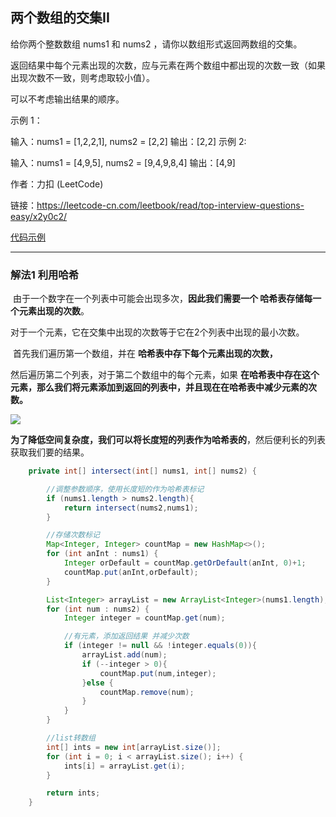 ## 两个数组的交集II

给你两个整数数组 nums1 和 nums2 ，请你以数组形式返回两数组的交集。

返回结果中每个元素出现的次数，应与元素在两个数组中都出现的次数一致（如果出现次数不一致，则考虑取较小值）。

可以不考虑输出结果的顺序。



示例 1：

输入：nums1 = [1,2,2,1], nums2 = [2,2]
输出：[2,2]
示例 2:

输入：nums1 = [4,9,5], nums2 = [9,4,9,8,4]
输出：[4,9]

作者：力扣 (LeetCode)

链接：https://leetcode-cn.com/leetbook/read/top-interview-questions-easy/x2y0c2/



[代码示例](./IntersectionOfTwoArrays.java)

------

### 解法1 利用哈希

​	由于一个数字在一个列表中可能会出现多次，**因此我们需要一个 哈希表存储每一个元素出现的次数**。

​	对于一个元素，它在交集中出现的次数等于它在2个列表中出现的最小次数。

​	首先我们遍历第一个数组，并在 **哈希表中存下每个元素出现的次数，**

然后遍历第二个列表，对于第二个数组中的每个元素，如果 **在哈希表中存在这个元素，那么我们将元素添加到返回的列表中，并且现在在哈希表中减少元素的次数。**

![](https://assets.leetcode-cn.com/solution-static/350/350_fig1.gif)

​	**为了降低空间复杂度，我们可以将长度短的列表作为哈希表的**，然后便利长的列表获取我们要的结果。

```java
    private int[] intersect(int[] nums1, int[] nums2) {

        //调整参数顺序，使用长度短的作为哈希表标记
        if (nums1.length > nums2.length){
            return intersect(nums2,nums1);
        }

        //存储次数标记
        Map<Integer, Integer> countMap = new HashMap<>();
        for (int anInt : nums1) {
            Integer orDefault = countMap.getOrDefault(anInt, 0)+1;
            countMap.put(anInt,orDefault);
        }

        List<Integer> arrayList = new ArrayList<Integer>(nums1.length);
        for (int num : nums2) {
            Integer integer = countMap.get(num);

            //有元素，添加返回结果 并减少次数
            if (integer != null && !integer.equals(0)){
                arrayList.add(num);
                if (--integer > 0){
                    countMap.put(num,integer);
                }else {
                    countMap.remove(num);
                }
            }
        }

        //list转数组
        int[] ints = new int[arrayList.size()];
        for (int i = 0; i < arrayList.size(); i++) {
            ints[i] = arrayList.get(i);
        }

        return ints;
    }

```

